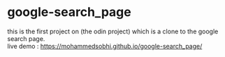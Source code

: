 # google-search_page
this is the first project on (the odin project) which is a clone to the google search page.
<br>
live demo : https://mohammedsobhi.github.io/google-search_page/
